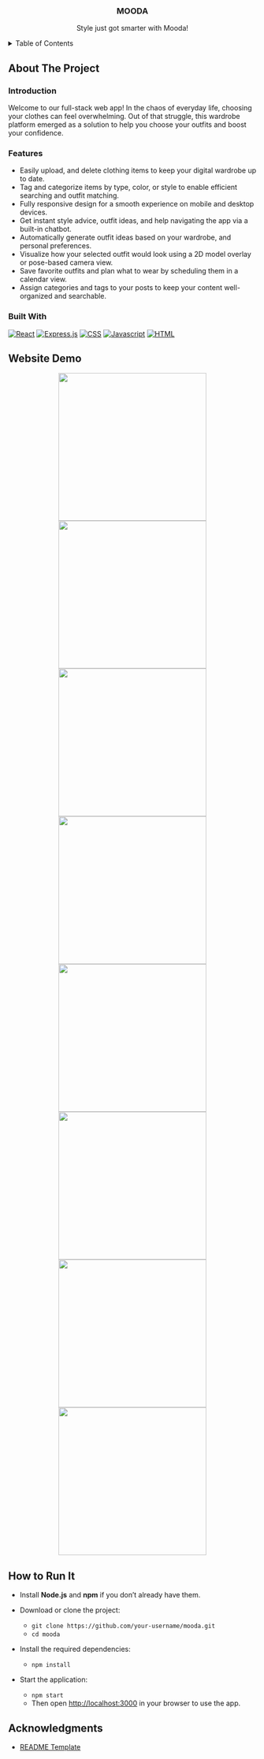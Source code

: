 <div align="center">

<h3 align="center">MOODA</h3>

  <p align="center">
    Style just got smarter with Mooda!
    <br />
  </p>
</div>


<!-- TABLE OF CONTENTS -->
<details>
  <summary>Table of Contents</summary>
  <ol>
    <li>
      <a href="#about-the-project">About The Project</a>
      <ul>
        <li><a href="#Introduction">Introduction</a></li>
        <li><a href="#features">Features</a></li>
        <li><a href="#built-with">Built With</a></li>
      </ul>
    </li>
    <li><a href="#website-demo">Website Demo</a></li>
    <li><a href="#website-demo">How to run it</a></li>
    <li><a href="#acknowledgments">Acknowledgments</a></li>
  </ol>
</details>


<!-- ABOUT THE PROJECT -->
## About The Project

### Introduction

Welcome to our full-stack web app! In the chaos of everyday life, choosing your clothes can feel overwhelming. Out of that struggle, this wardrobe platform emerged as a solution to help you choose your outfits and boost your confidence.


### Features

- Easily upload, and delete clothing items to keep your digital wardrobe up to date.
- Tag and categorize items by type, color, or style to enable efficient searching and outfit matching.
- Fully responsive design for a smooth experience on mobile and desktop devices.
- Get instant style advice, outfit ideas, and help navigating the app via a built-in chatbot.
- Automatically generate outfit ideas based on your wardrobe, and personal preferences.
- Visualize how your selected outfit would look using a 2D model overlay or pose-based camera view.
- Save favorite outfits and plan what to wear by scheduling them in a calendar view.
- Assign categories and tags to your posts to keep your content well-organized and searchable.
 

### Built With

[![React][React.com]][React-url]
[![Express.js][Express.com]][Express-url]
[![CSS][CSS.com]][CSS-url]
[![Javascript][Javascript.com]][Javascript-url]
[![HTML][HTML.com]][HTML-url]


<!-- USAGE EXAMPLES -->
## Website Demo

<div style="text-align:center;">
    <img src="./demo/Home.png" width="300">
    <img src="./demo/FooterSection.png" width="300">
    <img src=".demo/BlogPage.png" width="300">
    <img src="./demo/AllBlogs.png" width="300">
    <img src="./demo/Profile.png" width="300">
    <img src="./demo/WriteBlog.png" width="300">
    <img src=".demo/SignInPage.png" width="300">
    <img src=".demo/SignUnPage.png" width="300">
</div>

<!-- USAGE EXAMPLES -->
## How to Run It

- Install **Node.js** and **npm** if you don’t already have them.

- Download or clone the project:
  - `git clone https://github.com/your-username/mooda.git`
  - `cd mooda`

- Install the required dependencies:
  - `npm install`

- Start the application:
  - `npm start`
  - Then open [http://localhost:3000](http://localhost:3000) in your browser to use the app.

<!-- ACKNOWLEDGMENTS -->
## Acknowledgments

* [README Template](https://github.com/othneildrew/Best-README-Template)

 

<!-- MARKDOWN LINKS & IMAGES -->
<!-- https://www.markdownguide.org/basic-syntax/#reference-style-links -->
[React.com]: https://shields.io/badge/react-black?logo=react&style=for-the-badge
[React-url]: https://react.dev/

[Express.com]: https://img.shields.io/badge/express.js-%23404d59.svg?style=for-the-badge&logo=express&logoColor=%2361DAFB
[Express-url]: https://expressjs.com/

[HTML.com]: https://img.shields.io/badge/HTML-239120?style=for-the-badge&logo=html5&logoColor=white
[HTML-url]: https://developer.mozilla.org/en-US/docs/Web/HTML

[CSS.com]: https://img.shields.io/badge/CSS-239120?&style=for-the-badge&logo=css3&logoColor=white
[CSS-url]: https://developer.mozilla.org/en-US/docs/Web/CSS

[Javascript.com]: https://img.shields.io/badge/JavaScript-F7DF1E?style=for-the-badge&logo=javascript&logoColor=black
[Javascript-url]: https://www.javascript.com/
